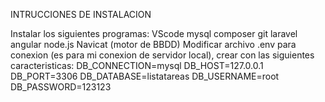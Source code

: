 INTRUCCIONES DE INSTALACION

Instalar los siguientes programas:
VScode
mysql
composer
git
laravel
angular
node.js
Navicat (motor de BBDD)
Modificar archivo .env para conexion (es para mi conexion de servidor local), crear con las siguientes caracteristicas:
DB_CONNECTION=mysql
DB_HOST=127.0.0.1
DB_PORT=3306
DB_DATABASE=listatareas
DB_USERNAME=root
DB_PASSWORD=123123
